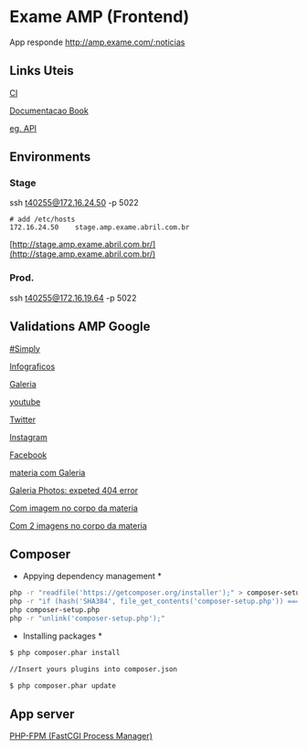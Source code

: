 # Exame AMP (Frontend)

App responde http://amp.exame.com/:noticias


## Links Uteis

[CI](http://jenkins.googleamp.abrdigital.com.br/view/GoogleAmp/)

[Documentacao Book](https://confluence.abril.com.br/pages/viewpage.action?title=BOOK+-+GoogleAMP&spaceKey=operacoes)

[eg. API](http://api.exame.abril.com.br/v2/materias/voce-pode-quebrar-seu-iphone-simplesmente-trocando-sua-data)


## Environments

### Stage
ssh t40255@172.16.24.50 -p 5022

```
# add /etc/hosts
172.16.24.50    stage.amp.exame.abril.com.br
```

[http://stage.amp.exame.abril.com.br/](http://stage.amp.exame.abril.com.br/)


### Prod.
ssh t40255@172.16.19.64 -p 5022

## Validations AMP Google

[#Simply](http://amp.exame.abril.com.br/mundo/noticias/florida-declara-emergencia-sanitaria-por-novos-casos-de-zika#development=1)

[Infograficos ](http://amp.exame.abril.com.br/marketing/noticias/infografico-mostra-como-os-brasileiros-consomem-midia#development=1)

[Galeria ](http://amp.exame.abril.com.br/marketing/noticias/cvc-dara-10-anos-de-ferias-gratis-para-10-clientes#development=1)

[youtube ](http://amp.exame.abril.com.br/tecnologia/noticias/ondas-gravitacionais-previstas-por-einstein-sao-descobertas#development=1)

[Twitter ](http://amp.exame.abril.com.br/negocios/noticias/ceo-do-twitter-doa-parte-de-suas-acoes-aos-seus-funcionarios#development=1)

[Instagram ](http://amp.exame.abril.com.br/marketing/noticias/estilista-marc-jacobs-procura-por-modelos-no-instagram#development=1)

[Facebook ](http://amp.exame.abril.com.br/tecnologia/noticias/e-uma-das-maiores-descobertas-da-ciencia-diz-zuckerberg#development=1)

[materia com Galeria ](http://amp.exame.abril.com.br/marketing/noticias/cvc-dara-10-anos-de-ferias-gratis-para-10-clientes#development=1)

[Galeria Photos: expeted 404 error](http://amp.exame.abril.com.br/negocios/noticias/por-dentro-da-nova-sede-da-hp-inc-em-alphaville#development=1)

[Com imagem no corpo da materia ](http://amp.exame.abril.com.br/tecnologia/noticias/voce-pode-quebrar-seu-iphone-simplesmente-trocando-sua-data#development=1)
  
[Com 2 imagens no corpo da materia ](http://amp.exame.abril.com.br/revista-exame/edicoes/1105/noticias/para-a-rumo-a-all-e-trem-chamado-problema#development=1)


## Composer

* Appying dependency management *

```bash
php -r "readfile('https://getcomposer.org/installer');" > composer-setup.php
php -r "if (hash('SHA384', file_get_contents('composer-setup.php')) === 'fd26ce67e3b237fffd5e5544b45b0d92c41a4afe3e3f778e942e43ce6be197b9cdc7c251dcde6e2a52297ea269370680') { echo 'Installer verified'; } else { echo 'Installer corrupt'; unlink('composer-setup.php'); }"
php composer-setup.php
php -r "unlink('composer-setup.php');"
```

* Installing packages  *

```bash
$ php composer.phar install

//Insert yours plugins into composer.json

$ php composer.phar update
```

## App server

[PHP-FPM (FastCGI Process Manager)](http://php-fpm.org/)